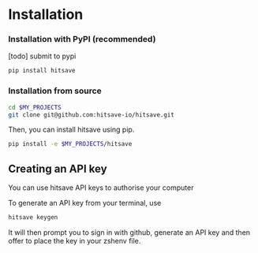 # Installation

### Installation with PyPI (recommended)

[todo] submit to pypi

```sh
pip install hitsave
```

### Installation from source

```sh
cd $MY_PROJECTS
git clone git@github.com:hitsave-io/hitsave.git
```

Then, you can install hitsave using pip.

```sh
pip install -e $MY_PROJECTS/hitsave
```

## Creating an API key

You can use hitsave API keys to authorise your computer

To generate an API key from your terminal, use

```sh
hitsave keygen
```

It will then prompt you to sign in with github, generate an API key and then
offer to place the key in your zshenv file.
